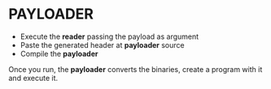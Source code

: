 # PAYLOADER  

- Execute the **reader** passing the payload as argument  
- Paste the generated header at **payloader** source
- Compile the **payloader**

Once you run, the **payloader** converts the binaries, create a program with it and execute it.